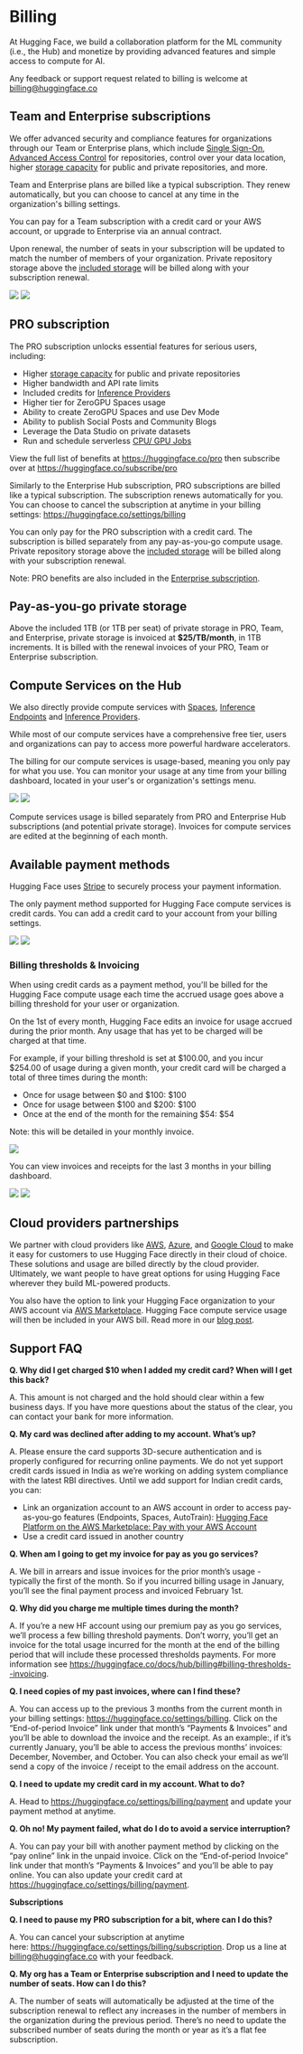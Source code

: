 # Billing

At Hugging Face, we build a collaboration platform for the ML community (i.e., the Hub) and monetize by providing advanced features and simple access to compute for AI.

Any feedback or support request related to billing is welcome at billing@huggingface.co

## Team and Enterprise subscriptions

We offer advanced security and compliance features for organizations through our Team or Enterprise plans, which include [Single Sign-On](./enterprise-sso), [Advanced Access Control](./enterprise-hub-resource-groups) for repositories, control over your data location, higher [storage capacity](./storage-limits) for public and private repositories, and more.

Team and Enterprise plans are billed like a typical subscription. They renew automatically, but you can choose to cancel at any time in the organization's billing settings.

You can pay for a Team subscription with a credit card or your AWS account, or upgrade to Enterprise via an annual contract.

Upon renewal, the number of seats in your subscription will be updated to match the number of members of your organization.
Private repository storage above the [included storage](./storage-limits) will be billed along with your subscription renewal.


<div class="flex justify-center">
	<img class="block dark:hidden" src="https://huggingface.co/datasets/huggingface/documentation-images/resolve/main/hub/billing/enterprise-sub-light.png"/>
	<img class="hidden dark:block" src="https://huggingface.co/datasets/huggingface/documentation-images/resolve/main/hub/billing/enterprise-sub-dark.png"/>
</div>

## PRO subscription

The PRO subscription unlocks essential features for serious users, including:

- Higher [storage capacity](./storage-limits) for public and private repositories
- Higher bandwidth and API rate limits
- Included credits for [Inference Providers](/docs/inference-providers/)
- Higher tier for ZeroGPU Spaces usage
- Ability to create ZeroGPU Spaces and use Dev Mode
- Ability to publish Social Posts and Community Blogs
- Leverage the Data Studio on private datasets
- Run and schedule serverless [CPU/ GPU Jobs](https://huggingface.co/docs/huggingface_hub/en/guides/jobs)

View the full list of benefits at https://huggingface.co/pro then subscribe over at https://huggingface.co/subscribe/pro

Similarly to the Enterprise Hub subscription, PRO subscriptions are billed like a typical subscription. The subscription renews automatically for you. You can choose to cancel the subscription at anytime in your billing settings: https://huggingface.co/settings/billing

You can only pay for the PRO subscription with a credit card. The subscription is billed separately from any pay-as-you-go compute usage.
Private repository storage above the [included storage](./storage-limits) will be billed along with your subscription renewal.

Note: PRO benefits are also included in the [Enterprise subscription](https://huggingface.co/enterprise).

## Pay-as-you-go private storage 

Above the included 1TB (or 1TB per seat) of private storage in PRO, Team, and Enterprise, private storage is invoiced at **$25/TB/month**, in 1TB increments.
It is billed with the renewal invoices of your PRO, Team or Enterprise subscription.


## Compute Services on the Hub

We also directly provide compute services with [Spaces](./spaces), [Inference Endpoints](https://huggingface.co/docs/inference-endpoints/index) and [Inference Providers](https://huggingface.co/docs/inference-providers/index).

While most of our compute services have a comprehensive free tier, users and organizations can pay to access more powerful hardware accelerators.

The billing for our compute services is usage-based, meaning you only pay for what you use. You can monitor your usage at any time from your billing dashboard, located in your user's or organization's settings menu.

<div class="flex justify-center">
	<img class="block dark:hidden" src="https://huggingface.co/datasets/huggingface/documentation-images/resolve/main/hub/billing/billing-dashboard-light.png"/>
	<img class="hidden dark:block" src="https://huggingface.co/datasets/huggingface/documentation-images/resolve/main/hub/billing/billing-dashboard-dark.png"/>
</div>

Compute services usage is billed separately from PRO and Enterprise Hub subscriptions (and potential private storage).
Invoices for compute services are edited at the beginning of each month.

## Available payment methods

Hugging Face uses [Stripe](https://stripe.com) to securely process your payment information.

The only payment method supported for Hugging Face compute services is credit cards.
You can add a credit card to your account from your billing settings.

<div class="flex justify-center">
	<img class="block dark:hidden" src="https://huggingface.co/datasets/huggingface/documentation-images/resolve/main/hub/billing/payment-method-light.png"/>
	<img class="hidden dark:block" src="https://huggingface.co/datasets/huggingface/documentation-images/resolve/main/hub/billing/payment-method-dark.png"/>
</div>


### Billing thresholds & Invoicing

When using credit cards as a payment method, you'll be billed for the Hugging Face compute usage each time the accrued usage goes above a billing threshold for your user or organization.

On the 1st of every month, Hugging Face edits an invoice for usage accrued during the prior month. Any usage that has yet to be charged will be charged at that time.

For example, if your billing threshold is set at $100.00, and you incur $254.00 of usage during a given month, your credit card will be charged a total of three times during the month:
- Once for usage between $0 and $100: $100
- Once for usage between $100 and $200: $100
- Once at the end of the month for the remaining $54: $54  

Note: this will be detailed in your monthly invoice.

<div class="flex justify-center">
	<img class="block" src="https://huggingface.co/datasets/huggingface/documentation-images/resolve/main/hub/billing/explain-threshold.png "/>
</div>

You can view invoices and receipts for the last 3 months in your billing dashboard.

<div class="flex justify-center">
	<img class="block dark:hidden" src="https://huggingface.co/datasets/huggingface/documentation-images/resolve/main/hub/billing/threshold-payments-light.png "/>
	<img class="hidden dark:block" src="https://huggingface.co/datasets/huggingface/documentation-images/resolve/main/hub/billing/threshold-payments-dark.png"/>
</div>

## Cloud providers partnerships

We partner with cloud providers like [AWS](https://huggingface.co/blog/aws-partnership), [Azure](https://huggingface.co/blog/hugging-face-endpoints-on-azure),
and [Google Cloud](https://huggingface.co/blog/llama31-on-vertex-ai) to make it easy for customers to use Hugging Face directly in their cloud of choice.
These solutions and usage are billed directly by the cloud provider. Ultimately, we want people to have great options for using Hugging Face wherever they
build ML-powered products.

You also have the option to link your Hugging Face organization to your AWS account via [AWS Marketplace](https://aws.amazon.com/marketplace/pp/prodview-n6vsyhdjkfng2).
Hugging Face compute service usage will then be included in your AWS bill. Read more in our [blog post](https://huggingface.co/blog/aws-marketplace).

## Support FAQ 

**Q. Why did I get charged $10 when I added my credit card? When will I get this back?**

A. This amount is not charged and the hold should clear within a few business days. If you have more questions about the status of the clear, you can contact your bank for more information. 

**Q. My card was declined after adding to my account. What’s up?**

A. Please ensure the card supports 3D-secure authentication and is properly configured for recurring online payments. We do not yet support credit cards issued in India as we’re working on adding system compliance with the latest RBI directives. Until we add support for Indian credit cards, you can:
* Link an organization account to an AWS account in order to access pay-as-you-go features (Endpoints, Spaces, AutoTrain): [Hugging Face Platform on the AWS Marketplace: Pay with your AWS Account](https://huggingface.co/blog/aws-marketplace)
* Use a credit card issued in another country

**Q. When am I going to get my invoice for pay as you go services?**

A. We bill in arrears and issue invoices for the prior month’s usage - typically the first of the month. So if you incurred billing usage in January, you’ll see the final payment process and invoiced February 1st.

**Q. Why did you charge me multiple times during the month?**

A. If you’re a new HF account using our premium pay as you go services, we’ll process a few billing threshold payments. Don’t worry, you’ll get an invoice for the total usage incurred for the month at the end of the billing period that will include these processed thresholds payments. For more information see https://huggingface.co/docs/hub/billing#billing-thresholds--invoicing.

**Q. I need copies of my past invoices, where can I find these?**

A. You can access up to the previous 3 months from the current month in your billing settings: https://huggingface.co/settings/billing. Click on the “End-of-period Invoice” link under that month’s “Payments & Invoices” and you’ll be able to download the invoice and the receipt. As an example:, if it’s currently January, you’ll be able to access the previous months’ invoices: December, November, and October. You can also check your email as we’ll send a copy of the invoice / receipt to the email address on the account. 

**Q. I need to update my credit card in my account. What to do?**

A. Head to https://huggingface.co/settings/billing/payment and update your payment method at anytime. 

**Q. Oh no! My payment failed, what do I do to avoid a service interruption?**

A. You can pay your bill with another payment method by clicking on the “pay online” link in the unpaid invoice. Click on the “End-of-period Invoice” link under that month’s “Payments & Invoices” and you’ll be able to pay online. You can also update your credit card at https://huggingface.co/settings/billing/payment.

**Subscriptions**

**Q. I need to pause my PRO subscription for a bit, where can I do this?**

A. You can cancel your subscription at anytime here: https://huggingface.co/settings/billing/subscription. 
Drop us a line at billing@huggingface.co with your feedback.

**Q. My org has a Team or Enterprise subscription and I need to update the number of seats. How can I do this?**

A. The number of seats will automatically be adjusted at the time of the subscription renewal to reflect any increases in the number of members in the organization during the previous period. There’s no need to update the subscribed number of seats during the month or year as it’s a flat fee subscription.


